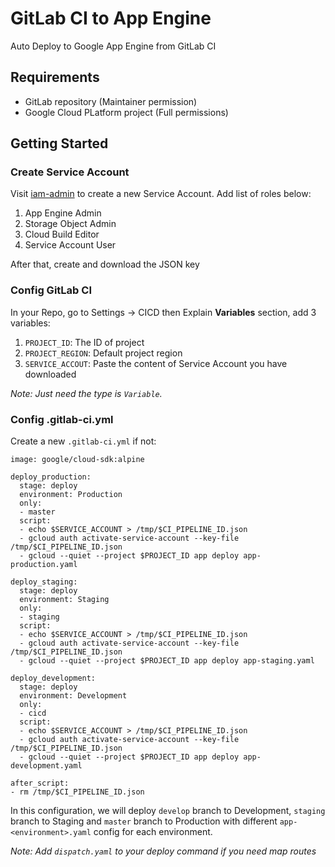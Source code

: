 # GitLab CI to App Engine
Auto Deploy to Google App Engine from GitLab CI

## Requirements
- GitLab repository (Maintainer permission)
- Google Cloud PLatform project (Full permissions)

## Getting Started

### Create Service Account

Visit [iam-admin](https://console.cloud.google.com/iam-admin/serviceaccounts/create) to create a new Service Account. Add list of roles below:
 1. App Engine Admin
 2. Storage Object Admin
 3. Cloud Build Editor 
 4. Service Account User

After that, create and download the JSON key

### Config GitLab CI

In your Repo, go to Settings -> CICD then Explain **Variables** section, add 3 variables:

 1. `PROJECT_ID`: The ID of project
 2. `PROJECT_REGION`: Default project region
 3. `SERVICE_ACCOUT`: Paste the content of Service Account you have downloaded

*Note: Just need the type is `Variable`.*

### Config .gitlab-ci.yml

Create a new `.gitlab-ci.yml` if not:

```
image: google/cloud-sdk:alpine

deploy_production:
  stage: deploy
  environment: Production
  only:
  - master
  script:
  - echo $SERVICE_ACCOUNT > /tmp/$CI_PIPELINE_ID.json
  - gcloud auth activate-service-account --key-file /tmp/$CI_PIPELINE_ID.json
  - gcloud --quiet --project $PROJECT_ID app deploy app-production.yaml

deploy_staging:
  stage: deploy
  environment: Staging
  only:
  - staging
  script:
  - echo $SERVICE_ACCOUNT > /tmp/$CI_PIPELINE_ID.json
  - gcloud auth activate-service-account --key-file /tmp/$CI_PIPELINE_ID.json
  - gcloud --quiet --project $PROJECT_ID app deploy app-staging.yaml

deploy_development:
  stage: deploy
  environment: Development
  only:
  - cicd
  script:
  - echo $SERVICE_ACCOUNT > /tmp/$CI_PIPELINE_ID.json
  - gcloud auth activate-service-account --key-file /tmp/$CI_PIPELINE_ID.json
  - gcloud --quiet --project $PROJECT_ID app deploy app-development.yaml

after_script:
- rm /tmp/$CI_PIPELINE_ID.json
```

In this configuration, we will deploy `develop` branch to Development, `staging` branch to Staging and `master` branch to Production with different `app-<environment>.yaml` config for each environment.

*Note: Add `dispatch.yaml` to your deploy command if you need map routes*

